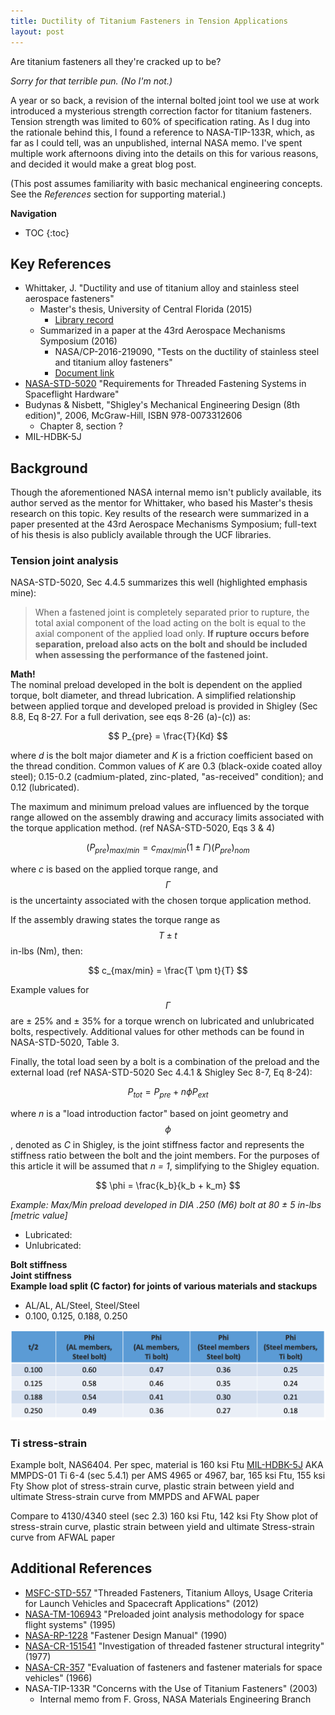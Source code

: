 ```yaml
---
title: Ductility of Titanium Fasteners in Tension Applications
layout: post
---
```

Are titanium fasteners all they're cracked up to be?

_Sorry for that terrible pun. (No I'm not.)_

A year or so back, a revision of the internal bolted joint tool we use at work introduced a mysterious strength correction factor for titanium fasteners. Tension strength was limited to 60% of specification rating. As I dug into the rationale behind this, I found a reference to NASA-TIP-133R, which, as far as I could tell, was an unpublished, internal NASA memo. I've spent multiple work afternoons diving into the details on this for various reasons, and decided it would make a great blog post.

(This post assumes familiarity with basic mechanical engineering concepts. See the *References* section for supporting material.)

**Navigation**
* TOC
{:toc}

## Key References
- Whittaker, J. "Ductility and use of titanium alloy and stainless steel aerospace fasteners"
  - Master's thesis, University of Central Florida (2015)
    - [Library record](https://digitalcommons.usf.edu/etd/5796/)
  - Summarized in a paper at the 43rd Aerospace Mechanisms Symposium (2016) 
    - NASA/CP-2016-219090, "Tests on the ductility of stainless steel and titanium alloy fasteners" 
    - [Document link](https://www.esmats.eu/amspapers/pastpapers/pdfs/2016/whittaker.pdf)
- [NASA-STD-5020](https://standards.nasa.gov/standard/nasa/nasa-std-5020) "Requirements for Threaded Fastening Systems in Spaceflight Hardware"
- Budynas & Nisbett, "Shigley's Mechanical Engineering Design (8th edition)", 2006, McGraw-Hill, ISBN 978-0073312606 
  - Chapter 8, section ?
- MIL-HDBK-5J

## Background 
Though the aforementioned NASA internal memo isn't publicly available, its author served as the mentor for Whittaker, who based his Master's thesis research on this topic. Key results of the research were summarized in a paper presented at the 43rd Aerospace Mechanisms Symposium; full-text of his thesis is also publicly available through the UCF libraries.
### Tension joint analysis
NASA-STD-5020, Sec 4.4.5 summarizes this well (highlighted emphasis mine):
> When a fastened joint is completely separated prior to rupture, the total axial component of the
load acting on the bolt is equal to the axial component of the applied load only. **If rupture occurs
before separation, preload also acts on the bolt and should be included when assessing the
performance of the fastened joint.**

**Math!**  
The nominal preload developed in the bolt is dependent on the applied torque, bolt diameter, and thread lubrication. A simplified relationship between applied torque and developed preload is provided in Shigley (Sec 8.8, Eq 8-27. For a full derivation, see eqs 8-26 (a)-(c)) as:

$$ P_{pre} = \frac{T}{Kd} $$

where _d_ is the bolt major diameter and _K_ is a friction coefficient based on the thread condition. Common values of _K_ are 0.3 (black-oxide coated alloy steel); 0.15-0.2 (cadmium-plated, zinc-plated, "as-received" condition); and 0.12 (lubricated).

The maximum and minimum preload values are influenced by the torque range allowed on the assembly drawing and accuracy limits associated with the torque application method. (ref NASA-STD-5020, Eqs 3 & 4)

$$ {(P_{pre})}_{max/min} = c_{max/min} (1 \pm \Gamma) (P_{pre})_{nom} $$

where _c_ is based on the applied torque range, and $$ \Gamma $$ is the uncertainty associated with the chosen torque application method.

If the assembly drawing states the torque range as $$ T \pm t $$ in-lbs (Nm), then:

$$ c_{max/min} = \frac{T \pm t}{T} $$

Example values for $$ \Gamma $$ are &plusmn; 25% and &plusmn; 35% for a torque wrench on lubricated and unlubricated bolts, respectively. Additional values for other methods can be found in NASA-STD-5020, Table 3.

Finally, the total load seen by a bolt is a combination of the preload and the external load (ref NASA-STD-5020 Sec 4.4.1 & Shigley Sec 8-7, Eq 8-24):

$$ P_{tot} = P_{pre} + n \phi P_{ext} $$

where _n_ is a "load introduction factor" based on joint geometry and $$ \phi $$, denoted as _C_ in Shigley, is the joint stiffness factor and represents the stiffness ratio between the bolt and the joint members. For the purposes of this article it will be assumed that _n = 1_, simplifying to the Shigley equation.

$$ \phi = \frac{k_b}{k_b + k_m} $$

_Example: Max/Min preload developed in DIA .250 (M6) bolt at 80 &plusmn; 5 in-lbs [metric value]_
- Lubricated: 
- Unlubricated:

**Bolt stiffness**  
**Joint stiffness**  
**Example load split (C factor) for joints of various materials and stackups**
- AL/AL, AL/Steel, Steel/Steel
- 0.100, 0.125, 0.188, 0.250

![phi_table](assets/ti-ductility/phi_table.png)

### Ti stress-strain
Example bolt, NAS6404. Per spec, material is 160 ksi Ftu
[MIL-HDBK-5J](http://everyspec.com/MIL-HDBK/MIL-HDBK-0001-0099/MIL_HDBK_5J_139/) AKA MMPDS-01
Ti 6-4 (sec 5.4.1) per AMS 4965 or 4967, bar,
165 ksi Ftu, 155 ksi Fty
Show plot of stress-strain curve, plastic strain between yield and ultimate
Stress-strain curve from MMPDS and AFWAL paper

Compare to 4130/4340 steel (sec 2.3)
160 ksi Ftu, 142 ksi Fty
Show plot of stress-strain curve, plastic strain between yield and ultimate
Stress-strain curve from AFWAL paper

## Additional References
- [MSFC-STD-557](https://standards.nasa.gov/standard/msfc/msfc-std-557) "Threaded Fasteners, Titanium Alloys, Usage Criteria for Launch Vehicles and Spacecraft Applications" (2012)
- [NASA-TM-106943](https://ntrs.nasa.gov/citations/19960012183) "Preloaded joint analysis methodology for space flight systems" (1995)
- [NASA-RP-1228](https://ntrs.nasa.gov/citations/19900009424) "Fastener Design Manual" (1990)
- [NASA-CR-151541](https://ntrs.nasa.gov/citations/19780002530) "Investigation of threaded fastener structural integrity" (1977)
- [NASA-CR-357](https://ntrs.nasa.gov/citations/19660005495) "Evaluation of fasteners and fastener materials for space vehicles" (1966)
- NASA-TIP-133R "Concerns with the Use of Titanium Fasteners" (2003)
  - Internal memo from F. Gross, NASA Materials Engineering Branch

